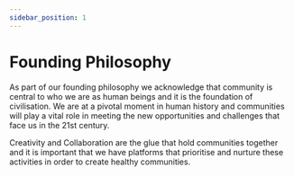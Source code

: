 ```yaml
---
sidebar_position: 1
---
```


# Founding Philosophy

As part of our founding philosophy we acknowledge that community is central to who we are as human beings and it is the foundation of civilisation. We are at a pivotal moment in human history and communities will play a vital role in meeting the new opportunities and challenges that face us in the 21st century.

Creativity and Collaboration are the glue that hold communities together and it is important that we have platforms that prioritise and nurture these activities in order to create healthy communities.

<!-- Healthy and strong communities are the foundation to a healthy humanity.

Community is the product of creativity and collaboration.

Increasing threats of censorship, surveillance, and control are undermining the ability of communities to thrive.

Responsibility for the use of technological power. It can destroy our societies or help us thrive. -->
